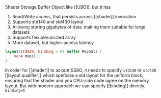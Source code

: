 Shader Storage Buffer Object like [[UBO]], but it has
1. Read/Write access, that persists across [[shader]] invocation
2. Supports std140 and std430 layout
3. Allowing storing gigabytes of data. making them suitable for large datasets
4. Supports flexible/unsized array
5. More dataset, but higher access latency



```glsl
layout(std430, binding = 0) buffer MvpData {
	vec4 mvps[];
}
```


In order for [[shader]] to accept SSBO, it needs to specify `std140` or `std430` [[layout qualifier]] which speficies a std layout for the uniform block, ensuring that the shader and you CPU-side code agree on the memory layout.
But with modern approach we can specify [[binding]] directly. `binding=X`